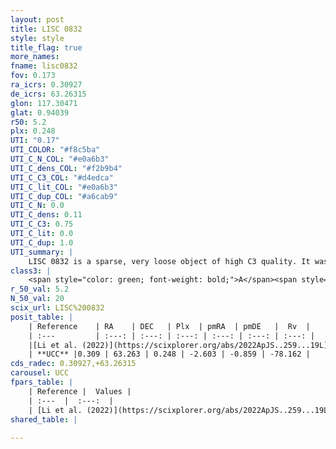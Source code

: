 ```yaml
---
layout: post
title: LISC 0832
style: style
title_flag: true
more_names: 
fname: lisc0832
fov: 0.173
ra_icrs: 0.30927
de_icrs: 63.26315
glon: 117.30471
glat: 0.94039
r50: 5.2
plx: 0.248
UTI: "0.17"
UTI_COLOR: "#f8c5ba"
UTI_C_N_COL: "#e0a6b3"
UTI_C_dens_COL: "#f2b9b4"
UTI_C_C3_COL: "#d4edca"
UTI_C_lit_COL: "#e0a6b3"
UTI_C_dup_COL: "#a6cab9"
UTI_C_N: 0.0
UTI_C_dens: 0.11
UTI_C_C3: 0.75
UTI_C_lit: 0.0
UTI_C_dup: 1.0
UTI_summary: |
    LISC 0832 is a sparse, very loose object of high C3 quality. It was recently reported in the literature.<br><br><span style="color: #99180f; font-weight: bold;">Warning: </span>contains less than 25 stars with <i>P>0.5</i> estimated.
class3: |
    <span style="color: green; font-weight: bold;">A</span><span style="color: #FFC300; font-weight: bold;">B</span>
r_50_val: 5.2
N_50_val: 20
scix_url: LISC%200832
posit_table: |
    | Reference    | RA    | DEC   | Plx  | pmRA  | pmDE   |  Rv  |
    | :---         | :---: | :---: | :---: | :---: | :---: | :---: |
    |[Li et al. (2022)](https://scixplorer.org/abs/2022ApJS..259...19L) | 0.271 | 63.327 | 0.263 | -2.549 | -0.864 | -- |
    | **UCC** |0.309 | 63.263 | 0.248 | -2.603 | -0.859 | -78.162 | 
cds_radec: 0.30927,+63.26315
carousel: UCC
fpars_table: |
    | Reference |  Values |
    | :---  |  :---:  |
    | [Li et al. (2022)](https://scixplorer.org/abs/2022ApJS..259...19L) | `E(V-I)=0.7, m-M=12.6, Age=0.2, Z=0.03, fbin=0.55` |
shared_table: |
    
---
```

